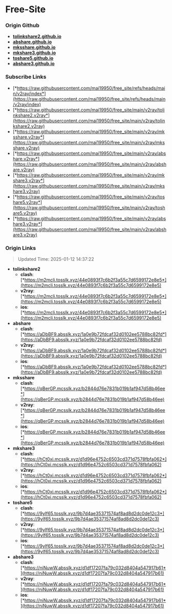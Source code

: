 # Free-Site

### Origin Github

- [**tolinkshare2.github.io**](https://github.com/tolinkshare2/tolinkshare2.github.io)
- [**abshare.github.io**](https://github.com/abshare/abshare.github.io)
- [**mksshare.github.io**](https://github.com/mksshare/mksshare.github.io)
- [**mkshare3.github.io**](https://github.com/mkshare3/mkshare3.github.io)
- [**toshare5.github.io**](https://github.com/toshare5/toshare5.github.io)
- [**abshare3.github.io**](https://github.com/abshare3/abshare3.github.io)

### Subscribe Links

- [*https://raw.githubusercontent.com/mai19950/free_site/refs/heads/main/v2ray/index*](https://raw.githubusercontent.com/mai19950/free_site/refs/heads/main/v2ray/index)
- [*https://raw.githubusercontent.com/mai19950/free_site/main/v2ray/tolinkshare2.v2ray*](https://raw.githubusercontent.com/mai19950/free_site/main/v2ray/tolinkshare2.v2ray)
- [*https://raw.githubusercontent.com/mai19950/free_site/main/v2ray/mksshare.v2ray*](https://raw.githubusercontent.com/mai19950/free_site/main/v2ray/mksshare.v2ray)
- [*https://raw.githubusercontent.com/mai19950/free_site/main/v2ray/abshare.v2ray*](https://raw.githubusercontent.com/mai19950/free_site/main/v2ray/abshare.v2ray)
- [*https://raw.githubusercontent.com/mai19950/free_site/main/v2ray/mkshare3.v2ray*](https://raw.githubusercontent.com/mai19950/free_site/main/v2ray/mkshare3.v2ray)
- [*https://raw.githubusercontent.com/mai19950/free_site/main/v2ray/toshare5.v2ray*](https://raw.githubusercontent.com/mai19950/free_site/main/v2ray/toshare5.v2ray)
- [*https://raw.githubusercontent.com/mai19950/free_site/main/v2ray/abshare3.v2ray*](https://raw.githubusercontent.com/mai19950/free_site/main/v2ray/abshare3.v2ray)

### Origin Links

> Updated Time: 2025-01-12 14:37:22

- **tolinkshare2**
  - **clash**: [*https://m2mcli.tosslk.xyz/44e0893f7c6b2f3a55c7d6599172e8e5*](https://m2mcli.tosslk.xyz/44e0893f7c6b2f3a55c7d6599172e8e5)
  - **v2ray**: [*https://m2mcli.tosslk.xyz/44e0893f7c6b2f3a55c7d6599172e8e5*](https://m2mcli.tosslk.xyz/44e0893f7c6b2f3a55c7d6599172e8e5)
  - **ios**: [*https://m2mcli.tosslk.xyz/44e0893f7c6b2f3a55c7d6599172e8e5*](https://m2mcli.tosslk.xyz/44e0893f7c6b2f3a55c7d6599172e8e5)
- **abshare**
  - **clash**: [*https://aDbBF9.absslk.xyz/1a0e9b72fdcaf32d0102ee5788bc82fd*](https://aDbBF9.absslk.xyz/1a0e9b72fdcaf32d0102ee5788bc82fd)
  - **v2ray**: [*https://aDbBF9.absslk.xyz/1a0e9b72fdcaf32d0102ee5788bc82fd*](https://aDbBF9.absslk.xyz/1a0e9b72fdcaf32d0102ee5788bc82fd)
  - **ios**: [*https://aDbBF9.absslk.xyz/1a0e9b72fdcaf32d0102ee5788bc82fd*](https://aDbBF9.absslk.xyz/1a0e9b72fdcaf32d0102ee5788bc82fd)
- **mksshare**
  - **clash**: [*https://qBerGP.mcsslk.xyz/b2844d76e7831b019b1af947d58b46ee*](https://qBerGP.mcsslk.xyz/b2844d76e7831b019b1af947d58b46ee)
  - **v2ray**: [*https://qBerGP.mcsslk.xyz/b2844d76e7831b019b1af947d58b46ee*](https://qBerGP.mcsslk.xyz/b2844d76e7831b019b1af947d58b46ee)
  - **ios**: [*https://qBerGP.mcsslk.xyz/b2844d76e7831b019b1af947d58b46ee*](https://qBerGP.mcsslk.xyz/b2844d76e7831b019b1af947d58b46ee)
- **mkshare3**
  - **clash**: [*https://hCt0xi.mcsslk.xyz/d1d96e4752c6503cd371d7578fbfa062*](https://hCt0xi.mcsslk.xyz/d1d96e4752c6503cd371d7578fbfa062)
  - **v2ray**: [*https://hCt0xi.mcsslk.xyz/d1d96e4752c6503cd371d7578fbfa062*](https://hCt0xi.mcsslk.xyz/d1d96e4752c6503cd371d7578fbfa062)
  - **ios**: [*https://hCt0xi.mcsslk.xyz/d1d96e4752c6503cd371d7578fbfa062*](https://hCt0xi.mcsslk.xyz/d1d96e4752c6503cd371d7578fbfa062)
- **toshare5**
  - **clash**: [*https://9ylf65.tosslk.xyz/9b7d4ae35371574af8ad8d2dc0de12c3*](https://9ylf65.tosslk.xyz/9b7d4ae35371574af8ad8d2dc0de12c3)
  - **v2ray**: [*https://9ylf65.tosslk.xyz/9b7d4ae35371574af8ad8d2dc0de12c3*](https://9ylf65.tosslk.xyz/9b7d4ae35371574af8ad8d2dc0de12c3)
  - **ios**: [*https://9ylf65.tosslk.xyz/9b7d4ae35371574af8ad8d2dc0de12c3*](https://9ylf65.tosslk.xyz/9b7d4ae35371574af8ad8d2dc0de12c3)
- **abshare3**
  - **clash**: [*https://niNuwW.absslk.xyz/d1df17207fa79c032d8404a547917b61*](https://niNuwW.absslk.xyz/d1df17207fa79c032d8404a547917b61)
  - **v2ray**: [*https://niNuwW.absslk.xyz/d1df17207fa79c032d8404a547917b61*](https://niNuwW.absslk.xyz/d1df17207fa79c032d8404a547917b61)
  - **ios**: [*https://niNuwW.absslk.xyz/d1df17207fa79c032d8404a547917b61*](https://niNuwW.absslk.xyz/d1df17207fa79c032d8404a547917b61)
